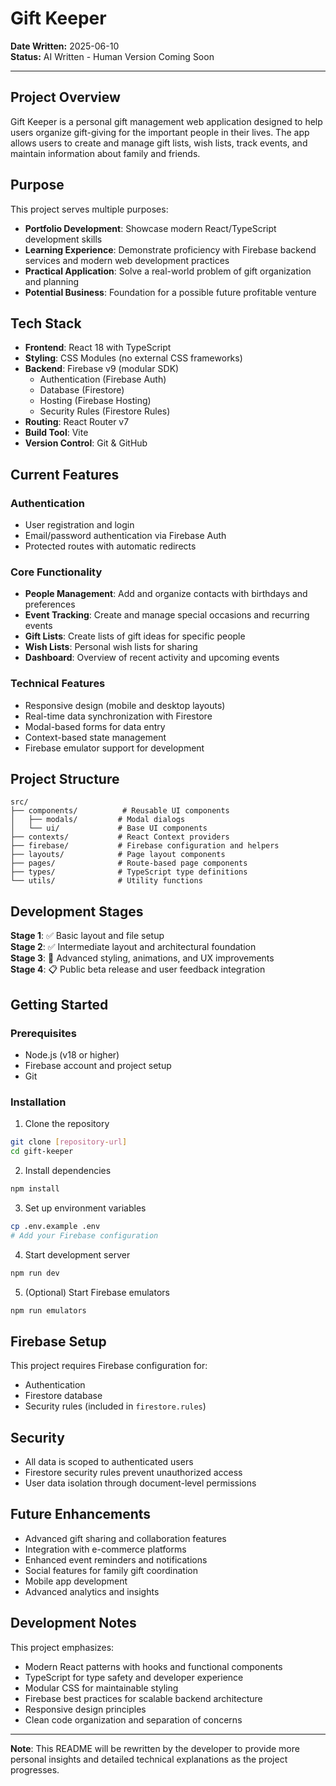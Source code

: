 # Gift Keeper

**Date Written:** 2025-06-10  
**Status:** AI Written - Human Version Coming Soon

---

## Project Overview

Gift Keeper is a personal gift management web application designed to help users organize gift-giving for the important people in their lives. The app allows users to create and manage gift lists, wish lists, track events, and maintain information about family and friends.

## Purpose

This project serves multiple purposes:
- **Portfolio Development**: Showcase modern React/TypeScript development skills
- **Learning Experience**: Demonstrate proficiency with Firebase backend services and modern web development practices
- **Practical Application**: Solve a real-world problem of gift organization and planning
- **Potential Business**: Foundation for a possible future profitable venture

## Tech Stack

- **Frontend**: React 18 with TypeScript
- **Styling**: CSS Modules (no external CSS frameworks)
- **Backend**: Firebase v9 (modular SDK)
  - Authentication (Firebase Auth)
  - Database (Firestore)
  - Hosting (Firebase Hosting)
  - Security Rules (Firestore Rules)
- **Routing**: React Router v7
- **Build Tool**: Vite
- **Version Control**: Git & GitHub

## Current Features

### Authentication
- User registration and login
- Email/password authentication via Firebase Auth
- Protected routes with automatic redirects

### Core Functionality
- **People Management**: Add and organize contacts with birthdays and preferences
- **Event Tracking**: Create and manage special occasions and recurring events
- **Gift Lists**: Create lists of gift ideas for specific people
- **Wish Lists**: Personal wish lists for sharing
- **Dashboard**: Overview of recent activity and upcoming events

### Technical Features
- Responsive design (mobile and desktop layouts)
- Real-time data synchronization with Firestore
- Modal-based forms for data entry
- Context-based state management
- Firebase emulator support for development

## Project Structure

```
src/
├── components/          # Reusable UI components
│   ├── modals/         # Modal dialogs
│   └── ui/             # Base UI components
├── contexts/           # React Context providers
├── firebase/           # Firebase configuration and helpers
├── layouts/            # Page layout components
├── pages/              # Route-based page components
├── types/              # TypeScript type definitions
└── utils/              # Utility functions
```

## Development Stages

**Stage 1**: ✅ Basic layout and file setup  
**Stage 2**: ✅ Intermediate layout and architectural foundation  
**Stage 3**: 🚧 Advanced styling, animations, and UX improvements  
**Stage 4**: 📋 Public beta release and user feedback integration

## Getting Started

### Prerequisites
- Node.js (v18 or higher)
- Firebase account and project setup
- Git

### Installation

1. Clone the repository
```bash
git clone [repository-url]
cd gift-keeper
```

2. Install dependencies
```bash
npm install
```

3. Set up environment variables
```bash
cp .env.example .env
# Add your Firebase configuration
```

4. Start development server
```bash
npm run dev
```

5. (Optional) Start Firebase emulators
```bash
npm run emulators
```

## Firebase Setup

This project requires Firebase configuration for:
- Authentication
- Firestore database
- Security rules (included in `firestore.rules`)

## Security

- All data is scoped to authenticated users
- Firestore security rules prevent unauthorized access
- User data isolation through document-level permissions

## Future Enhancements

- Advanced gift sharing and collaboration features
- Integration with e-commerce platforms
- Enhanced event reminders and notifications
- Social features for family gift coordination
- Mobile app development
- Advanced analytics and insights

## Development Notes

This project emphasizes:
- Modern React patterns with hooks and functional components
- TypeScript for type safety and developer experience
- Modular CSS for maintainable styling
- Firebase best practices for scalable backend architecture
- Responsive design principles
- Clean code organization and separation of concerns

---

**Note**: This README will be rewritten by the developer to provide more personal insights and detailed technical explanations as the project progresses.